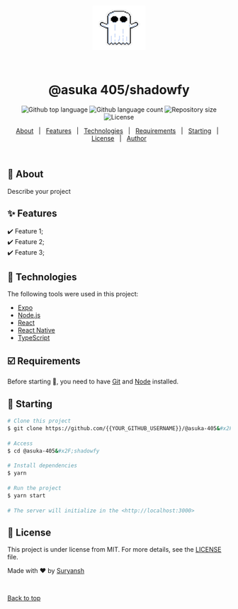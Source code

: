 <style>
  .center{
    display: flex;
    flex-wrap: wrap;
    justify-content: center;
    align-items: center;
  }
</style>

<div align="center" id="top"> 
  <img src="./ghost.png" alt="@asuka 405&#x2F;shadowfy" height="100" width="120" />

  &#xa0;

  <!-- <a href="https://@asuka405&#x2F;shadowfy.netlify.app">Demo</a> -->
</div>

<h1 class="center">@asuka 405&#x2F;shadowfy</h1>

<div align="center">
  <img alt="Github top language" src="https://img.shields.io/github/languages/top/asuka-405/shadowfy?color=56BEB8">

  <img alt="Github language count" src="https://img.shields.io/github/languages/count/asuka-405/shadowfy?color=56BEB8">

  <img alt="Repository size" src="https://img.shields.io/github/repo-size/asuka-405/shadowfy?color=56BEB8">

  <img alt="License" src="https://img.shields.io/github/license/asuka-405/shadowfy?color=56BEB8">

  <!-- <img alt="Github issues" src="https://img.shields.io/github/issues/{{YOUR_GITHUB_USERNAME}}/@asuka-405&#x2F;shadowfy?color=56BEB8" /> -->

  <!-- <img alt="Github forks" src="https://img.shields.io/github/forks/{{YOUR_GITHUB_USERNAME}}/@asuka-405&#x2F;shadowfy?color=56BEB8" /> -->

  <!-- <img alt="Github stars" src="https://img.shields.io/github/stars/{{YOUR_GITHUB_USERNAME}}/@asuka-405&#x2F;shadowfy?color=56BEB8" /> -->
</div>

<!-- Status -->

<!-- <h4 align="center"> 
	🚧  @asuka 405&#x2F;shadowfy 🚀 Under construction...  🚧
</h4> 

<hr> -->

<p align="center">
  <a href="#dart-about">About</a> &#xa0; | &#xa0; 
  <a href="#sparkles-features">Features</a> &#xa0; | &#xa0;
  <a href="#rocket-technologies">Technologies</a> &#xa0; | &#xa0;
  <a href="#white_check_mark-requirements">Requirements</a> &#xa0; | &#xa0;
  <a href="#checkered_flag-starting">Starting</a> &#xa0; | &#xa0;
  <a href="#memo-license">License</a> &#xa0; | &#xa0;
  <a href="https://github.com/{{YOUR_GITHUB_USERNAME}}" target="_blank">Author</a>
</p>

<br>

## 🎯 About ##

Describe your project

## ✨ Features ##

:heavy_check_mark: Feature 1;\
:heavy_check_mark: Feature 2;\
:heavy_check_mark: Feature 3;

## 🚀 Technologies ##

The following tools were used in this project:

- [Expo](https://expo.io/)
- [Node.js](https://nodejs.org/en/)
- [React](https://pt-br.reactjs.org/)
- [React Native](https://reactnative.dev/)
- [TypeScript](https://www.typescriptlang.org/)

## ☑️ Requirements ##

Before starting :checkered_flag:, you need to have [Git](https://git-scm.com) and [Node](https://nodejs.org/en/) installed.

## 🏁 Starting ##

```bash
# Clone this project
$ git clone https://github.com/{{YOUR_GITHUB_USERNAME}}/@asuka-405&#x2F;shadowfy

# Access
$ cd @asuka-405&#x2F;shadowfy

# Install dependencies
$ yarn

# Run the project
$ yarn start

# The server will initialize in the <http://localhost:3000>
```

## 📝 License ##

This project is under license from MIT. For more details, see the [LICENSE](LICENSE.md) file.


Made with ❤️ by <a href="https://github.com/asuka-405" target="_blank">Suryansh</a>

&#xa0;

<a href="#top">Back to top</a>
